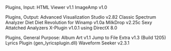 Plugins, Input:
  HTML Viewer v1.1
  ImageAmp v1.0
  
Plugins, Output: 
  Advanced Visualization Studio v2.82
  Classic Spectrum Analyzer
  Diet Diet Revolution for Winamp v1.0a
  MilkDrop v2.25c
  Sexy Attatched Analyzers
  X-Plugin v1.0.1 using DirectX 8.0
  
Plugins, General Purpose:
  Album Art v1.1
  Jump to File Extra v1.3 (Build 1205)
  Lyrics Plugin (gen_lyricsplugin.dll)
  Waveform Seeker v2.3.1

